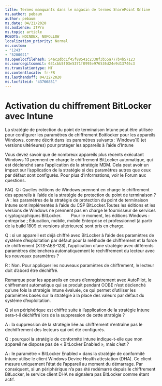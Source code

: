 ```yaml
---
title: Termes manquants dans le magasin de termes SharePoint Online
ms.author: pebaum
author: pebaum
ms.date: 04/21/2020
ms.audience: ITPro
ms.topic: article
ROBOTS: NOINDEX, NOFOLLOW
localization_priority: Normal
ms.custom:
- "1243"
- "5200021"
ms.openlocfilehash: 54ac2dbc1f45f88541c2338f3b55a777b4b57123
ms.sourcegitcommit: 631cbb5f03e5371f0995e976536d24e9d13746c3
ms.translationtype: MT
ms.contentlocale: fr-FR
ms.lasthandoff: 04/22/2020
ms.locfileid: "43766851"
---
```

# <a name="enabling-bitlocker-encryption-with-intune"></a>Activation du chiffrement BitLocker avec Intune

La stratégie de protection du point de terminaison Intune peut être utilisée pour configurer les paramètres de chiffrement Boitlocker pour les appareils Windows, comme décrit dans les paramètres suivants : Windows10 (et versions ultérieures) pour protéger les appareils à l’aide d’Intune

Vous devez savoir que de nombreux appareils plus récents exécutant Windows 10 prennent en charge le chiffrement BitLocker automatique, qui est déclenché sans l’application de la stratégie MDM. Cela peut avoir un impact sur l’application de la stratégie si des paramètres autres que ceux par défaut sont configurés. Pour plus d’informations, voir le Forum aux questions.


FAQ  Q : Quelles éditions de Windows prennent en charge le chiffrement des appareils à l’aide de la stratégie de protection du point de terminaison ?
 A : les paramètres de la stratégie de protection du point de terminaison Intune sont implémentés à l’aide du CSP BitLocker.Toutes les éditions et les versions de Windows ne prennent pas en charge le fournisseur de services cryptographiques BitLocker. 
      Pour le moment, les éditions Windows : entreprise ; Éducation, mobile, mobile Enterprise et professionnel (à partir de la build 1809 et versions ultérieures) sont pris en charge.




Q : si un appareil est déjà chiffré avec BitLocker à l’aide des paramètres de système d’exploitation par défaut pour la méthode de chiffrement et la force de chiffrement (XTS-AES-128), l’application d’une stratégie avec différents paramètres déclenchera automatiquement le rechiffrement du lecteur avec les nouveaux paramètres ?

R : Non. Pour appliquer les nouveaux paramètres de chiffrement, le lecteur doit d’abord être déchiffré.

Remarque pour les appareils en cours d’enregistrement avec AutoPilot, le chiffrement automatique qui se produit pendant OOBE n’est déclenché qu’une fois la stratégie Intune évaluée, ce qui permet d’utiliser les paramètres basés sur la stratégie à la place des valeurs par défaut du système d’exploitation.




Q si un périphérique est chiffré suite à l’application de la stratégie Intune sera-t-il déchiffré lors de la suppression de cette stratégie ?

A : la suppression de la stratégie liée au chiffrement n’entraîne pas le déchiffrement des lecteurs qui ont été configurés.




Q : pourquoi la stratégie de conformité Intune indique-t-elle que mon appareil ne dispose pas de « BitLocker Enabled », mais c’est ?

A : le paramètre « BitLocker Enabled » dans la stratégie de conformité Intune utilise le client Windows Device Health attestation (DHA). Ce client mesure uniquement l’état de l’appareil au moment du démarrage. Par conséquent, si un périphérique n’a pas été redémarré depuis le chiffrement BitLocker, le service client DHA ne signalera pas BitLocker comme étant actif.